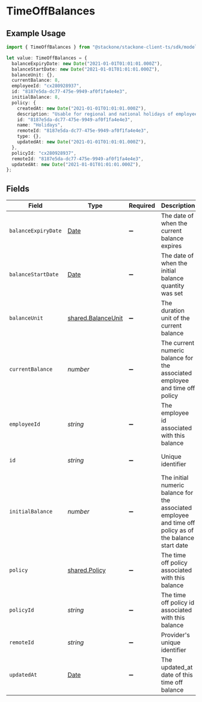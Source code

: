 # TimeOffBalances

## Example Usage

```typescript
import { TimeOffBalances } from "@stackone/stackone-client-ts/sdk/models/shared";

let value: TimeOffBalances = {
  balanceExpiryDate: new Date("2021-01-01T01:01:01.000Z"),
  balanceStartDate: new Date("2021-01-01T01:01:01.000Z"),
  balanceUnit: {},
  currentBalance: 8,
  employeeId: "cx280928937",
  id: "8187e5da-dc77-475e-9949-af0f1fa4e4e3",
  initialBalance: 8,
  policy: {
    createdAt: new Date("2021-01-01T01:01:01.000Z"),
    description: "Usable for regional and national holidays of employees.",
    id: "8187e5da-dc77-475e-9949-af0f1fa4e4e3",
    name: "Holidays",
    remoteId: "8187e5da-dc77-475e-9949-af0f1fa4e4e3",
    type: {},
    updatedAt: new Date("2021-01-01T01:01:01.000Z"),
  },
  policyId: "cx280928937",
  remoteId: "8187e5da-dc77-475e-9949-af0f1fa4e4e3",
  updatedAt: new Date("2021-01-01T01:01:01.000Z"),
};
```

## Fields

| Field                                                                                                    | Type                                                                                                     | Required                                                                                                 | Description                                                                                              | Example                                                                                                  |
| -------------------------------------------------------------------------------------------------------- | -------------------------------------------------------------------------------------------------------- | -------------------------------------------------------------------------------------------------------- | -------------------------------------------------------------------------------------------------------- | -------------------------------------------------------------------------------------------------------- |
| `balanceExpiryDate`                                                                                      | [Date](https://developer.mozilla.org/en-US/docs/Web/JavaScript/Reference/Global_Objects/Date)            | :heavy_minus_sign:                                                                                       | The date of when the current balance expires                                                             | 2021-01-01T01:01:01.000Z                                                                                 |
| `balanceStartDate`                                                                                       | [Date](https://developer.mozilla.org/en-US/docs/Web/JavaScript/Reference/Global_Objects/Date)            | :heavy_minus_sign:                                                                                       | The date of when the initial balance quantity was set                                                    | 2021-01-01T01:01:01.000Z                                                                                 |
| `balanceUnit`                                                                                            | [shared.BalanceUnit](../../../sdk/models/shared/balanceunit.md)                                          | :heavy_minus_sign:                                                                                       | The duration unit of the current balance                                                                 | hours                                                                                                    |
| `currentBalance`                                                                                         | *number*                                                                                                 | :heavy_minus_sign:                                                                                       | The current numeric balance for the associated employee and time off policy                              | 8                                                                                                        |
| `employeeId`                                                                                             | *string*                                                                                                 | :heavy_minus_sign:                                                                                       | The employee id associated with this balance                                                             | cx280928937                                                                                              |
| `id`                                                                                                     | *string*                                                                                                 | :heavy_minus_sign:                                                                                       | Unique identifier                                                                                        | 8187e5da-dc77-475e-9949-af0f1fa4e4e3                                                                     |
| `initialBalance`                                                                                         | *number*                                                                                                 | :heavy_minus_sign:                                                                                       | The initial numeric balance for the associated employee and time off policy as of the balance start date | 8                                                                                                        |
| `policy`                                                                                                 | [shared.Policy](../../../sdk/models/shared/policy.md)                                                    | :heavy_minus_sign:                                                                                       | The time off policy associated with this balance                                                         |                                                                                                          |
| `policyId`                                                                                               | *string*                                                                                                 | :heavy_minus_sign:                                                                                       | The time off policy id associated with this balance                                                      | cx280928937                                                                                              |
| `remoteId`                                                                                               | *string*                                                                                                 | :heavy_minus_sign:                                                                                       | Provider's unique identifier                                                                             | 8187e5da-dc77-475e-9949-af0f1fa4e4e3                                                                     |
| `updatedAt`                                                                                              | [Date](https://developer.mozilla.org/en-US/docs/Web/JavaScript/Reference/Global_Objects/Date)            | :heavy_minus_sign:                                                                                       | The updated_at date of this time off balance                                                             | 2021-01-01T01:01:01.000Z                                                                                 |